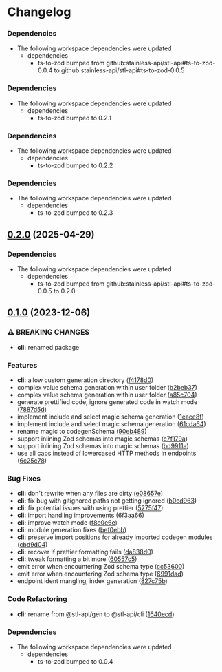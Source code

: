 # Changelog

### Dependencies

- The following workspace dependencies were updated
  - dependencies
    - ts-to-zod bumped from github:stainless-api/stl-api#ts-to-zod-0.0.4 to github:stainless-api/stl-api#ts-to-zod-0.0.5

### Dependencies

* The following workspace dependencies were updated
  * dependencies
    * ts-to-zod bumped to 0.2.1

### Dependencies

* The following workspace dependencies were updated
  * dependencies
    * ts-to-zod bumped to 0.2.2

### Dependencies

* The following workspace dependencies were updated
  * dependencies
    * ts-to-zod bumped to 0.2.3

## [0.2.0](https://github.com/stainless-api/stl-api/compare/cli-v0.1.1...cli-v0.2.0) (2025-04-29)


### Dependencies

* The following workspace dependencies were updated
  * dependencies
    * ts-to-zod bumped from github:stainless-api/stl-api#ts-to-zod-0.0.5 to 0.2.0

## [0.1.0](https://github.com/stainless-api/stl-api/compare/cli-v0.0.3...cli-v0.1.0) (2023-12-06)

### ⚠ BREAKING CHANGES

- **cli:** renamed package

### Features

- **cli:** allow custom generation directory ([f4178d0](https://github.com/stainless-api/stl-api/commit/f4178d09af423574bdac46c6004ec1edffd0acf7))
- complex value schema generation within user folder ([b2beb37](https://github.com/stainless-api/stl-api/commit/b2beb376b335dc395db6c09434be4d0524c73382))
- complex value schema generation within user folder ([a85c704](https://github.com/stainless-api/stl-api/commit/a85c7049fe6596da11250caf2424b84a39156b11))
- generate prettified code, ignore generated code in watch mode ([7887d5d](https://github.com/stainless-api/stl-api/commit/7887d5dbb8cc3027d87d19b95ba1564af655054f))
- implement include and select magic schema generation ([1eace8f](https://github.com/stainless-api/stl-api/commit/1eace8f14d9d56638e0061e7d081dbbc08710115))
- implement include and select magic schema generation ([61cda64](https://github.com/stainless-api/stl-api/commit/61cda64bac99dd9a42a5957f8a61afa951b2eb02))
- rename magic to codegenSchema ([90eb489](https://github.com/stainless-api/stl-api/commit/90eb4893dd3afd1faf4188702ab1e33a00a3248b))
- support inlining Zod schemas into magic schemas ([c7f179a](https://github.com/stainless-api/stl-api/commit/c7f179a74475ade23efefa63ac08f251cbef7a90))
- support inlining Zod schemas into magic schemas ([bd9911a](https://github.com/stainless-api/stl-api/commit/bd9911ab7a970d4443fa839dae8882cbf6ac5f23))
- use all caps instead of lowercased HTTP methods in endpoints ([6c25c78](https://github.com/stainless-api/stl-api/commit/6c25c78e54dd4e0b3008bed22ef235e441d56dca))

### Bug Fixes

- **cli:** don't rewrite when any files are dirty ([e08657e](https://github.com/stainless-api/stl-api/commit/e08657edcb950383434b14e648f59d9e62e204c9))
- **cli:** fix bug with gitignored paths not getting ignored ([b0cd963](https://github.com/stainless-api/stl-api/commit/b0cd963eef83c1dd8d46af9d1b947d3c5a373487))
- **cli:** fix potential issues with using prettier ([5275f47](https://github.com/stainless-api/stl-api/commit/5275f4738519b00e56a8feb19dbf45b88d45c81f))
- **cli:** import handling improvements ([6f3aa66](https://github.com/stainless-api/stl-api/commit/6f3aa661ce795389118f5fef207e2cbb2f0b0d67))
- **cli:** improve watch mode ([f8c0e6e](https://github.com/stainless-api/stl-api/commit/f8c0e6ec87e7ceb6b5ef9cf7b5b302985f90d015))
- **cli:** module generation fixes ([bef0ebb](https://github.com/stainless-api/stl-api/commit/bef0ebbba7e6a06c16655754d8fb7e160d1912d3))
- **cli:** preserve import positions for already imported codegen modules ([cbd9d04](https://github.com/stainless-api/stl-api/commit/cbd9d04d438776f556491bb127993c214fe08632))
- **cli:** recover if prettier formatting fails ([da838d0](https://github.com/stainless-api/stl-api/commit/da838d01d1400ee59e82887b14f45e60292bbbc6))
- **cli:** tweak formatting a bit more ([60557c5](https://github.com/stainless-api/stl-api/commit/60557c52f857b9b7756fdee816e1cda91a78406b))
- emit error when encountering Zod schema type ([cc53600](https://github.com/stainless-api/stl-api/commit/cc536009cb522a08109defaefd4fb773e796909e))
- emit error when encountering Zod schema type ([6991dad](https://github.com/stainless-api/stl-api/commit/6991dad03d22172f515280f6cfabcecabb7dd61b))
- endpoint ident mangling, index generation ([827c75b](https://github.com/stainless-api/stl-api/commit/827c75b9d1391e8a6e1506a17cb8ec38b08a1613))

### Code Refactoring

- **cli:** rename from @stl-api/gen to @stl-api/cli ([1640ecd](https://github.com/stainless-api/stl-api/commit/1640ecd6897e01b9d1d473d865d3cf9b59cc0a36))

### Dependencies

- The following workspace dependencies were updated
  - dependencies
    - ts-to-zod bumped to 0.0.4
